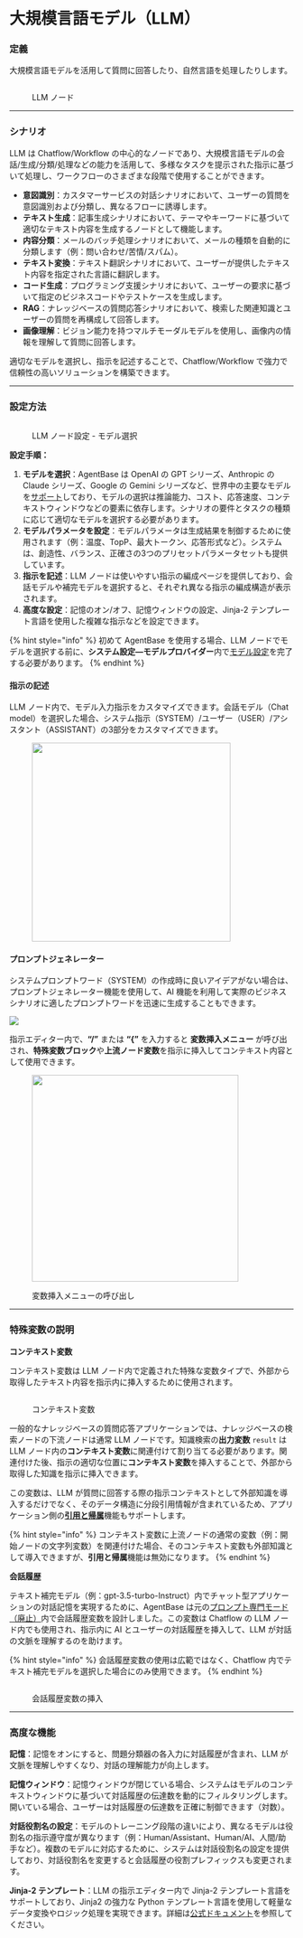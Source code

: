 # 大規模言語モデル（LLM）

### 定義

大規模言語モデルを活用して質問に回答したり、自然言語を処理したりします。

<figure><img src="../../../../img/jp-llm-detail.png" alt=""><figcaption><p>LLM ノード</p></figcaption></figure>

***

### シナリオ

LLM は Chatflow/Workflow の中心的なノードであり、大規模言語モデルの会話/生成/分類/処理などの能力を活用して、多様なタスクを提示された指示に基づいて処理し、ワークフローのさまざまな段階で使用することができます。

* **意図識別**：カスタマーサービスの対話シナリオにおいて、ユーザーの質問を意図識別および分類し、異なるフローに誘導します。
* **テキスト生成**：記事生成シナリオにおいて、テーマやキーワードに基づいて適切なテキスト内容を生成するノードとして機能します。
* **内容分類**：メールのバッチ処理シナリオにおいて、メールの種類を自動的に分類します（例：問い合わせ/苦情/スパム）。
* **テキスト変換**：テキスト翻訳シナリオにおいて、ユーザーが提供したテキスト内容を指定された言語に翻訳します。
* **コード生成**：プログラミング支援シナリオにおいて、ユーザーの要求に基づいて指定のビジネスコードやテストケースを生成します。
* **RAG**：ナレッジベースの質問応答シナリオにおいて、検索した関連知識とユーザーの質問を再構成して回答します。
* **画像理解**：ビジョン能力を持つマルチモーダルモデルを使用し、画像内の情報を理解して質問に回答します。

適切なモデルを選択し、指示を記述することで、Chatflow/Workflow で強力で信頼性の高いソリューションを構築できます。

***

### 設定方法

<figure><img src="../../../../img/jp-llm-model.png" alt=""><figcaption><p>LLM ノード設定 - モデル選択</p></figcaption></figure>

**設定手順：**

1. **モデルを選択**：AgentBase は OpenAI の GPT シリーズ、Anthropic の Claude シリーズ、Google の Gemini シリーズなど、世界中の主要なモデルを[サポート](../../../getting-started/readme/model-providers.md)しており、モデルの選択は推論能力、コスト、応答速度、コンテキストウィンドウなどの要素に依存します。シナリオの要件とタスクの種類に応じて適切なモデルを選択する必要があります。
2. **モデルパラメータを設定**：モデルパラメータは生成結果を制御するために使用されます（例：温度、TopP、最大トークン、応答形式など）。システムは、創造性、バランス、正確さの3つのプリセットパラメータセットも提供しています。
3. **指示を記述**：LLM ノードは使いやすい指示の編成ページを提供しており、会話モデルや補完モデルを選択すると、それぞれ異なる指示の編成構造が表示されます。
4. **高度な設定**：記憶のオン/オフ、記憶ウィンドウの設定、Jinja-2 テンプレート言語を使用した複雑な指示などを設定できます。

{% hint style="info" %}
初めて AgentBase を使用する場合、LLM ノードでモデルを選択する前に、**システム設定—モデルプロバイダー**内で[モデル設定](../../model-configuration/)を完了する必要があります。
{% endhint %}

#### **指示の記述**

LLM ノード内で、モデル入力指示をカスタマイズできます。会話モデル（Chat model）を選択した場合、システム指示（SYSTEM）/ユーザー（USER）/アシスタント（ASSISTANT）の3部分をカスタマイズできます。

<figure><img src="../../../../img/jp-llm-customize.png" alt="" width="352"><figcaption></figcaption></figure>

#### **プロンプトジェネレーター**

システムプロンプトワード（SYSTEM）の作成時に良いアイデアがない場合は、プロンプトジェネレーター機能を使用して、AI 機能を利用して実際のビジネスシナリオに適したプロンプトワードを迅速に生成することもできます。

![](../../../../img/jp-node-llm-prompt-generator.png)

指示エディター内で、**“/”** または **“{”** を入力すると **変数挿入メニュー** が呼び出され、**特殊変数ブロック**や**上流ノード変数**を指示に挿入してコンテキスト内容として使用できます。

<figure><img src="../../../../img/jp-llm-variable.png" alt="" width="366"><figcaption><p>変数挿入メニューの呼び出し</p></figcaption></figure>

***

### **特殊変数の説明**

**コンテキスト変数**

コンテキスト変数は LLM ノード内で定義された特殊な変数タイプで、外部から取得したテキスト内容を指示内に挿入するために使用されます。

<figure><img src="../../../../img/jp-llm-kb.png" alt=""><figcaption><p>コンテキスト変数</p></figcaption></figure>

一般的なナレッジベースの質問応答アプリケーションでは、ナレッジベースの検索ノードの下流ノードは通常 LLM ノードです。知識検索の**出力変数** `result` は LLM ノード内の**コンテキスト変数**に関連付けて割り当てる必要があります。関連付けた後、指示の適切な位置に**コンテキスト変数**を挿入することで、外部から取得した知識を指示に挿入できます。

この変数は、LLM が質問に回答する際の指示コンテキストとして外部知識を導入するだけでなく、そのデータ構造に分段引用情報が含まれているため、アプリケーション側の[**引用と帰属**](../../knowledge-base/retrieval-test-and-citation.md#id-2-yin-yong-yu-gui-shu)機能もサポートします。

{% hint style="info" %}
コンテキスト変数に上流ノードの通常の変数（例：開始ノードの文字列変数）を関連付けた場合、そのコンテキスト変数も外部知識として導入できますが、**引用と帰属**機能は無効になります。
{% endhint %}

**会話履歴**

テキスト補完モデル（例：gpt-3.5-turbo-Instruct）内でチャット型アプリケーションの対話記憶を実現するために、AgentBase は元の[プロンプト専門モード（廃止）](https://docs.agentbase.ai/v/ja-jp/learn-more/extended-reading/prompt-engineering/prompt-engineering)内で会話履歴変数を設計しました。この変数は Chatflow の LLM ノード内でも使用され、指示内に AI とユーザーの対話履歴を挿入して、LLM が対話の文脈を理解するのを助けます。

{% hint style="info" %}
会話履歴変数の使用は広範ではなく、Chatflow 内でテキスト補完モデルを選択した場合にのみ使用できます。
{% endhint %}

<figure><img src="../../../../img/jp-llm-with-histories.png" alt=""><figcaption><p>会話履歴変数の挿入</p></figcaption></figure>

***

### 高度な機能

**記憶**：記憶をオンにすると、問題分類器の各入力に対話履歴が含まれ、LLM が文脈を理解しやすくなり、対話の理解能力が向上します。

**記憶ウィンドウ**：記憶ウィンドウが閉じている場合、システムはモデルのコンテキストウィンドウに基づいて対話履歴の伝達数を動的にフィルタリングします。開いている場合、ユーザーは対話履歴の伝達数を正確に制御できます（対数）。

**対話役割名の設定**：モデルのトレーニング段階の違いにより、異なるモデルは役割名の指示遵守度が異なります（例：Human/Assistant、Human/AI、人間/助手など）。複数のモデルに対応するために、システムは対話役割名の設定を提供しており、対話役割名を変更すると会話履歴の役割プレフィックスも変更されます。

**Jinja-2 テンプレート**：LLM の指示エディター内で Jinja-2 テンプレート言語をサポートしており、Jinja2 の強力な Python テンプレート言語を使用して軽量なデータ変換やロジック処理を実現できます。詳細は[公式ドキュメント](https://jinja.palletsprojects.com/en/3.1.x/templates/)を参照してください。